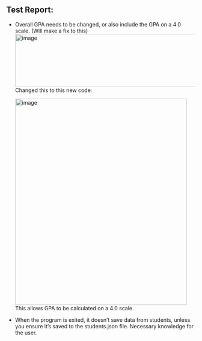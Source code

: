 ## Test Report:
- Overall GPA needs to be changed, or also include the GPA on a 4.0 scale. (Will make a fix to this)  
    <img width="833" height="141" alt="image" src="https://github.com/user-attachments/assets/fcff8542-f555-46aa-bb7a-7b9a5946e6d3" />  
    Changed this to this new code: 

    <img width="456" height="549" alt="image" src="https://github.com/user-attachments/assets/9281bc5b-990b-46ee-9461-742c97b2ef5e" />
    This allows GPA to be calculated on a 4.0 scale. 

- When the program is exited, it doesn’t save data from students, unless you ensure it’s saved to the students.json file. Necessary knowledge for the user.  

